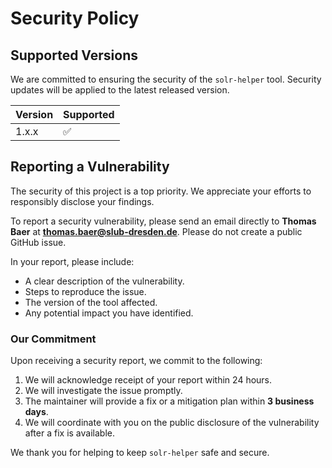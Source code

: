 # Security Policy

## Supported Versions

We are committed to ensuring the security of the `solr-helper` tool. Security updates will be applied to the latest released version.

| Version | Supported          |
| ------- | ------------------ |
| 1.x.x   | :white_check_mark: |

## Reporting a Vulnerability

The security of this project is a top priority. We appreciate your efforts to responsibly disclose your findings.

To report a security vulnerability, please send an email directly to **Thomas Baer** at **thomas.baer@slub-dresden.de**. Please do not create a public GitHub issue.

In your report, please include:

- A clear description of the vulnerability.
- Steps to reproduce the issue.
- The version of the tool affected.
- Any potential impact you have identified.

### Our Commitment

Upon receiving a security report, we commit to the following:

1.  We will acknowledge receipt of your report within 24 hours.
2.  We will investigate the issue promptly.
3.  The maintainer will provide a fix or a mitigation plan within **3 business days**.
4.  We will coordinate with you on the public disclosure of the vulnerability after a fix is available.

We thank you for helping to keep `solr-helper` safe and secure.
